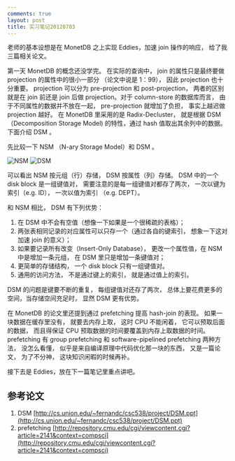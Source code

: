 ```yaml
---
comments: true
layout: post
title: 实习笔记20120703
---
```


老师的基本设想是在 MonetDB 之上实现 Eddies，加速 join 操作的响应， 给了我三篇相关论文。

第一天 MonetDB 的概念还没学完。 在实际的查询中， join 的属性只是最终要做 projection 的属性中的很小一部分 （论文中说是 1：99）， 因此 projection 也十分重要。 projection 可以分为 pre-projection 和 post-projection， 两者的区别就是在 join 前还是 join 后做 projection。对于 column-store 的数据库而言， 由于不同属性的数据并不放在一起， pre-projection 就增加了负担， 事实上越迟做 projection 越好。 在 MonetDB 里采用的是 Radix-Decluster， 就是根据 DSM （Decomposition Storage Model) 的特性，通过 hash 值取出其余列中的数据。 下面介绍 DSM 。

先比较一下 NSM （N-ary Storage Model）和 DSM 。

![NSM](https://lh6.googleusercontent.com/-E3VqG01EhgA/UBZMQN7jsRI/AAAAAAAAAdY/YxU9sPnO5ko/w455-h307-n-k/Screenshot%2Bfrom%2B2012-07-30%2B16%253A55%253A32.png)
![DSM](https://lh4.googleusercontent.com/-KM316zkeFjI/UBZMQNbVwsI/AAAAAAAAAdc/F8FwIXdjp94/w402-h294-n-k/Screenshot%2Bfrom%2B2012-07-30%2B16%253A56%253A02.png)  

可以看出 NSM 按元组（行）存储， DSM 按属性（列）存储。 DSM 中的一个 disk block 是一组键值对， 需要注意的是每一组键值对都存了两次， 一次以键为索引（e.g. ID）， 一次以值为索引 （e.g. DEPT）。

和 NSM 相比， DSM 有下列优势：

1. 在 DSM 中不会有空值（想像一下如果是一个很稀疏的表格）；
2. 两张表相同记录的对应属性可以只存一个（通过各自的键索引， 想象一下这对加速 join 的意义）；
3. 如果要记录所有改变（Insert-Only Database）， 更改一个属性值，在 NSM 中是增加一条元组， 在 DSM 里只是增加一条键值对；
4. 更简单的存储结构， 一个 disk block 只有一组键值对。
5. 通用的访问方法， 不是通过键上的索引， 就是通过值上的索引。

DSM 的问题是键要不断的重复， 每组键值对还存了两次， 总体上要花费更多的空间，当存储空间充足时， 显然 DSM 更有优势。

在 MonetDB 的论文里还提到通过 prefetching 提高 hash-join 的表现。 如果一块数据在缓存里没有， 就要去内存上取， 这时 CPU 不能闲着， 它可以预取后面的数据， 而且得保证 CPU 预取数据的时间要覆盖到内存上取数据的时间。 prefetching 有 group prefetching 和 software-pipelined prefetching 两种方法， 没怎么看懂， 似乎是来自编译原理中代码优化那一块的东西， 又是一篇论文， 为了不分神， 这块知识闲暇的时候再补。

接下去是 Eddies，放在下一篇笔记里重点讲吧。



## 参考论文

1. DSM [http://cs.union.edu/~fernandc/csc538/project/DSM.ppt](http://cs.union.edu/~fernandc/csc538/project/DSM.ppt)
2. prefetching [http://repository.cmu.edu/cgi/viewcontent.cgi?article=2141&context=compsci](http://repository.cmu.edu/cgi/viewcontent.cgi?article=2141&context=compsci)





